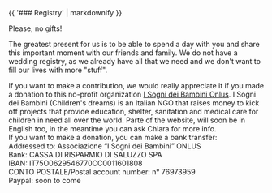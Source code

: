 <div class="heading">
<div class="text_line left"></div>
{{ '### Registry' | markdownify }}
<div class="text_line right"></div>
</div>

Please, no gifts! 

The greatest present for us is to be able to spend a day with you and share this important moment with our friends and family.
We do not have a wedding registry, as we already have all that we need and we don't want to fill our lives with more "stuff".

If you want to make a contribution, we would really appreciate it if you made a donation to this no-profit organization [I Sogni dei Bambini Onlus](http://www.isognideibambini.it/).
I Sogni dei Bambini (Children's dreams) is an Italian NGO that raises money to kick off projects that provide education, shelter, sanitation and medical care for children in need all over the world. 
Parte of the website, will soon be in English too, in the meantime you can ask Chiara for more info.  
If you want to make a donation, you can make a bank transfer:  
Addressed to: Associazione “I Sogni dei Bambini” ONLUS   
Bank: CASSA DI RISPARMIO DI SALUZZO SPA   
IBAN: IT75O0629546770CC0011601808   
CONTO POSTALE/Postal account number: n° 76973959   
Paypal: soon to come

